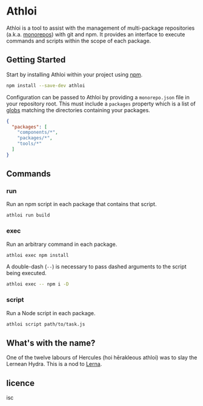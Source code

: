 # Athloi

Athloi is a tool to assist with the management of multi-package repositories (a.k.a. [monorepos]) with git and npm. It provides an interface to execute commands and scripts within the scope of each package.

[monorepos]: https://github.com/babel/babel/blob/master/doc/design/monorepo.md
[lerna]: https://lernajs.io/

## Getting Started

Start by installing Athloi within your project using [npm].

```sh
npm install --save-dev athloi
```

[npm]: https://www.npmjs.com/

Configuration can be passed to Athloi by providing a `monorepo.json` file in your repository root. This must include a `packages` property which is a list of [globs] matching the directories containing your packages.

```json
{
  "packages": [
    "components/*",
    "packages/*",
    "tools/*"
  ]
}
```

[globs]: https://en.wikipedia.org/wiki/Glob_(programming)


## Commands

### run

Run an npm script in each package that contains that script.

```sh
athloi run build
```

### exec

Run an arbitrary command in each package.

```sh
athloi exec npm install
```

A double-dash (`--`) is necessary to pass dashed arguments to the script being executed.

```sh
athloi exec -- npm i -D
```


### script

Run a Node script in each package.

```sh
athloi script path/to/task.js
```


## What's with the name?

One of the twelve labours of Hercules (hoi hērakleous athloi) was to slay the Lernean Hydra. This is a nod to [Lerna].

[Lerna]: https://github.com/lerna/lerna


## licence

isc
